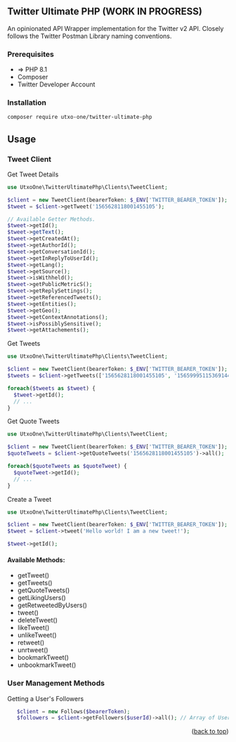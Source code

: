 ## Twitter Ultimate PHP (WORK IN PROGRESS)

An opinionated API Wrapper implementation for the Twitter v2 API. Closely follows the Twitter Postman Library naming conventions.

### Prerequisites

 - => PHP 8.1
 - Composer
 - Twitter Developer Account


### Installation

  ```sh
  composer require utxo-one/twitter-ultimate-php
  ```
   
## Usage

### Tweet Client

Get Tweet Details

```php
use UtxoOne\TwitterUltimatePhp\Clients\TweetClient;

$client = new TweetClient(bearerToken: $_ENV['TWITTER_BEARER_TOKEN']);
$tweet = $client->getTweet('1565628118001455105');

// Available Getter Methods.
$tweet->getId();
$tweet->getText();
$tweet->getCreatedAt();
$tweet->getAuthorId();
$tweet->getConversationId();
$tweet->getInReplyToUserId();
$tweet->getLang();
$tweet->getSource();
$tweet->isWithheld();
$tweet->getPublicMetricS();
$tweet->getReplySettings();
$tweet->getReferencedTweets();
$tweet->getEntities();
$tweet->getGeo();
$tweet->getContextAnnotations();
$tweet->isPossiblySensitive();
$tweet->getAttachements();
```
Get Tweets

```php
use UtxoOne\TwitterUltimatePhp\Clients\TweetClient;

$client = new TweetClient(bearerToken: $_ENV['TWITTER_BEARER_TOKEN']);
$tweets = $client->getTweets(['1565628118001455105', '1565999511536914433'])->all();

foreach($tweets as $tweet) {
  $tweet->getId();
  // ...
}
```
Get Quote Tweets

```php
use UtxoOne\TwitterUltimatePhp\Clients\TweetClient;

$client = new TweetClient(bearerToken: $_ENV['TWITTER_BEARER_TOKEN']);
$quoteTweets = $client->getQuoteTweets('1565628118001455105')->all();

foreach($quoteTweets as $quoteTweet) {
  $quoteTweet->getId();
  // ...
}
```

Create a Tweet

```php
use UtxoOne\TwitterUltimatePhp\Clients\TweetClient;

$client = new TweetClient(bearerToken: $_ENV['TWITTER_BEARER_TOKEN']);
$tweet = $client->tweet('Hello world! I am a new tweet!');

$tweet->getId();
```

#### Available Methods:

 - getTweet()
 - getTweets()
 - getQuoteTweets()
 - getLikingUsers()
 - getRetweetedByUsers()
 - tweet()
 - deleteTweet()
 - likeTweet()
 - unlikeTweet()
 - retweet()
 - unrtweet()
 - bookmarkTweet()
 - unbookmarkTweet()


### User Management Methods

Getting a User's Followers

```php
   $client = new Follows($bearerToken);
   $followers = $client->getFollowers($userId)->all(); // Array of Users
```

<p align="right">(<a href="#readme-top">back to top</a>)</p>
